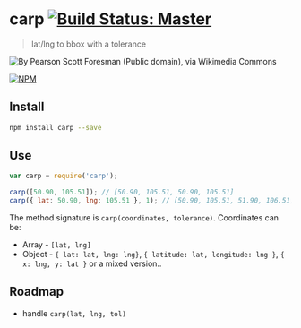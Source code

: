 carp [![Build Status: Master][travis-badge]][travis-badge-url]
====

> lat/lng to bbox with a tolerance

![By Pearson Scott Foresman (Public domain), via Wikimedia Commons][carp]

[![NPM][npm-badge]][npm-badge-url]

## Install

```bash
npm install carp --save
```

## Use

```js
var carp = require('carp');

carp([50.90, 105.51]); // [50.90, 105.51, 50.90, 105.51]
carp({ lat: 50.90, lng: 105.51 }, 1); // [50.90, 105.51, 51.90, 106.51]
```

The method signature is `carp(coordinates, tolerance)`. Coordinates can be:

* Array - `[lat, lng]`
* Object - `{ lat: lat, lng: lng}`, `{ latitude: lat, longitude: lng }`,
  `{ x: lng, y: lat }` or a mixed version..

## Roadmap

* handle `carp(lat, lng, tol)`

[travis-badge-url]: https://travis-ci.org/knownasilya/carp
[travis-badge]: https://travis-ci.org/knownasilya/carp.svg?branch=master
[carp]: http://upload.wikimedia.org/wikipedia/commons/6/63/Carp_%28PSF%29.jpg
[npm-badge]: https://nodei.co/npm/carp.png
[npm-badge-url]: https://nodei.co/npm/carp
